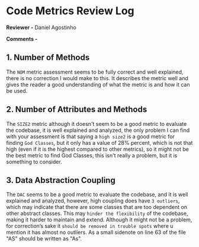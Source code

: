 # Code Metrics Review Log

**Reviewer -** Daniel Agostinho

**Comments -**
## 1. Number of Methods
The `NOM` metric assessment seems to be fully correct and well explained, there is no correction I would make to this.
It describes the metric well and gives the reader a good understanding of what the metric is and how it can be used.

## 2. Number of Attributes and Methods
The `SIZE2` metric although it doesn't seem to be a good metric to evaluate the codebase, it is well explained and 
analyzed, the only problem I can find with your assessment is that saying a `high size2` is a good metric for finding 
`God Classes`, but it only has a value of 28% percent, which is not that high (even if it is the highest compared to 
other metrics), so it might not be the best metric to find God Classes, this isn't really a problem, 
but it is something to consider.

## 3. Data Abstraction Coupling
The `DAC` seems to be a good metric to evaluate the codebase, and it is well explained and analyzed,
however, high coupling does have `3 outliers`, which may indicate that there are some classes that are too dependent on 
other abstract classes. This may `hinder the flexibility` of the codebase, making it harder to maintain and extend.
Although it might not be a problem, for correction’s sake it `should be removed in trouble spots` where u mention it has 
almost no outliers.
As a small sidenote on line 63 of the file "AS" should be written as "As".

